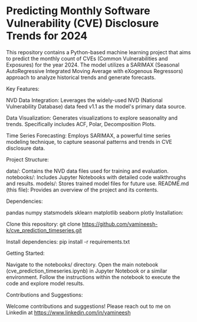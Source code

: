 # Predicting Monthly Software Vulnerability (CVE) Disclosure Trends for 2024

This repository contains a Python-based machine learning project that aims to predict the monthly count of CVEs (Common Vulnerabilities and Exposures) for the year 2024. The model utilizes a SARIMAX (Seasonal AutoRegressive Integrated Moving Average with eXogenous Regressors) approach to analyze historical trends and generate forecasts.

Key Features:

NVD Data Integration: Leverages the widely-used NVD (National Vulnerability Database) data feed v1.1 as the model's primary data source.

Data Visualization: Generates visualizations to explore seasonality and trends. Specifically includes ACF, Polar, Decomposition Plots.

Time Series Forecasting: Employs SARIMAX, a powerful time series modeling technique, to capture seasonal patterns and trends in CVE disclosure data.


Project Structure:

data/: Contains the NVD data files used for training and evaluation.
notebooks/: Includes Jupyter Notebooks with detailed code walkthroughs and results.
models/: Stores trained model files for future use.
README.md (this file): Provides an overview of the project and its contents.

Dependencies:

pandas
numpy
statsmodels
sklearn
matplotlib
seaborn
plotly
Installation:

Clone this repository: git clone https://github.com/yamineesh-k/cve_prediction_timeseries.git

Install dependencies: pip install -r requirements.txt

Getting Started:

Navigate to the notebooks/ directory.
Open the main notebook (cve_prediction_timeseries.ipynb) in Jupyter Notebook or a similar environment.
Follow the instructions within the notebook to execute the code and explore model results.

Contributions and Suggestions:

Welcome contributions and suggestions! 
Please reach out to me on Linkedin at https://www.linkedin.com/in/yamineesh